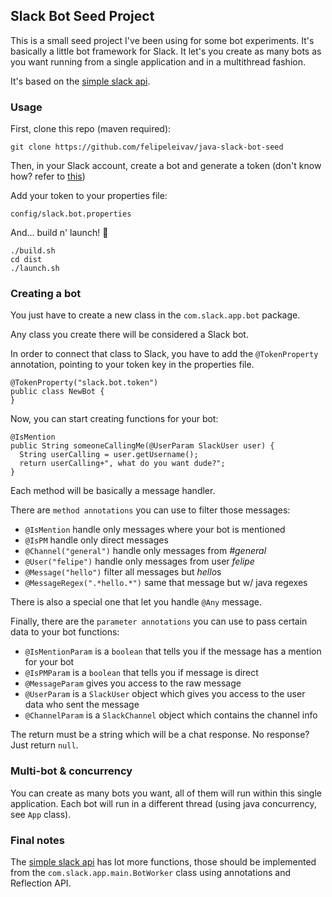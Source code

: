 ## Slack Bot Seed Project

This is a small seed project I've been using for some bot experiments. It's basically a little bot framework for Slack. It let's you create as many bots as you want running from a single application and in a multithread fashion.

It's based on the [simple slack api](https://github.com/Ullink/simple-slack-api).

### Usage

First, clone this repo (maven required):

    git clone https://github.com/felipeleivav/java-slack-bot-seed

Then, in your Slack account, create a bot and generate a token (don't know how? refer to [this](https://api.slack.com/bot-users))

Add your token to your properties file:

    config/slack.bot.properties

And... build n' launch! :rocket:

    ./build.sh
    cd dist
    ./launch.sh

### Creating a bot

You just have to create a new class in the `com.slack.app.bot` package.

Any class you create there will be considered a Slack bot.

In order to connect that class to Slack, you have to add the `@TokenProperty` annotation, pointing to your token key in the properties file.

    @TokenProperty("slack.bot.token")
    public class NewBot {
    }

Now, you can start creating functions for your bot:

    @IsMention
    public String someoneCallingMe(@UserParam SlackUser user) {
      String userCalling = user.getUsername();
      return userCalling+", what do you want dude?";
    }

Each method will be basically a message handler.

There are `method annotations` you can use to filter those messages:

  * `@IsMention` handle only messages where your bot is mentioned
  * `@IsPM` handle only direct messages
  * `@Channel("general")` handle only messages from *#general*
  * `@User("felipe")` handle only messages from user *felipe*
  * `@Message("hello")` filter all messages but *hello*s
  * `@MessageRegex(".*hello.*")` same that message but w/ java regexes

There is also a special one that let you handle `@Any` message.

Finally, there are the `parameter annotations` you can use to pass certain data to your bot functions:

  * `@IsMentionParam` is a `boolean` that tells you if the message has a mention for your bot
  * `@IsPMParam` is a `boolean` that tells you if message is direct
  * `@MessageParam` gives you access to the raw message
  * `@UserParam` is a `SlackUser` object which gives you access to the user data who sent the message
  * `@ChannelParam` is a `SlackChannel` object which contains the channel info

The return must be a string which will be a chat response. No response? Just return `null`.  

### Multi-bot & concurrency

You can create as many bots you want, all of them will run within this single application. Each bot will run in a different thread (using java concurrency, see `App` class).

### Final notes

The [simple slack api](https://github.com/Ullink/simple-slack-api) has lot more functions, those should be implemented from the `com.slack.app.main.BotWorker` class using annotations and Reflection API.
